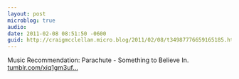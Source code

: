 ```yaml
---
layout: post
microblog: true
audio: 
date: 2011-02-08 08:51:50 -0600
guid: http://craigmcclellan.micro.blog/2011/02/08/t34987776659165185.html
---
```

Music Recommendation: Parachute - Something to Believe In.  [tumblr.com/xiq1gm3uf...](http://tumblr.com/xiq1gm3ufz)
